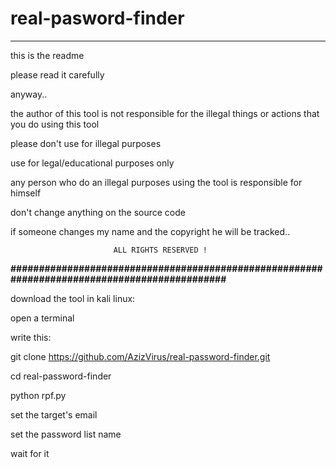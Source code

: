 # real-pasword-finder
************************************************************
this is the readme

please read it carefully

anyway..
												
the author of this tool is not responsible for the illegal things or actions that you do using this tool
						
please don't use for illegal purposes
								
use for legal/educational purposes only
										
any person who do an illegal purposes using the tool is responsible for himself
						
don't change anything on the source code 

if someone changes my name and the copyright he will be tracked..

                           ALL RIGHTS RESERVED !
			   
**#############################################################################################**

download the tool in kali linux:

open a terminal

write this: 

git clone https://github.com/AzizVirus/real-password-finder.git

cd real-password-finder

python rpf.py

set the target's email

set the password list name

wait for it
